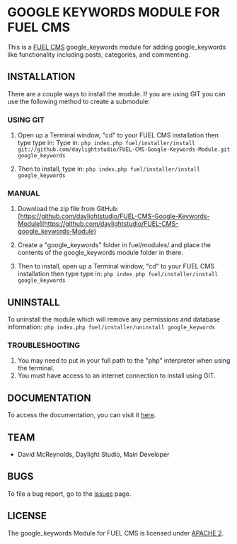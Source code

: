 # GOOGLE KEYWORDS MODULE FOR FUEL CMS
This is a [FUEL CMS](http://www.getfuelcms.com) google_keywords module for adding google_keywords like functionality including posts, categories, and commenting.

## INSTALLATION
There are a couple ways to install the module. If you are using GIT you can use the following method
to create a submodule:

### USING GIT
1. Open up a Terminal window, "cd" to your FUEL CMS installation then type type in: 
Type in:
``php index.php fuel/installer/install git://github.com/daylightstudio/FUEL-CMS-Google-Keywords-Module.git google_keywords``

2. Then to install, type in:
``php index.php fuel/installer/install google_keywords``


### MANUAL
1. Download the zip file from GitHub:
[https://github.com/daylightstudio/FUEL-CMS-Google-Keywords-Module](https://github.com/daylightstudio/FUEL-CMS-google_keywords-Module)

2. Create a "google_keywords" folder in fuel/modules/ and place the contents of the google_keywords module folder in there.

3. Then to install, open up a Terminal window, "cd" to your FUEL CMS installation then type type in:
``php index.php fuel/installer/install google_keywords``

## UNINSTALL

To uninstall the module which will remove any permissions and database information:
``php index.php fuel/installer/uninstall google_keywords``

### TROUBLESHOOTING
1. You may need to put in your full path to the "php" interpreter when using the terminal.
2. You must have access to an internet connection to install using GIT.


## DOCUMENTATION
To access the documentation, you can visit it [here](http://www.getfuelcms.com/user_guide/modules/google_keywords).

## TEAM
* David McReynolds, Daylight Studio, Main Developer

## BUGS
To file a bug report, go to the [issues](https://github.com/daylightstudio/FUEL-CMS-Google-Keywords-Module/issues) page.

## LICENSE
The google_keywords Module for FUEL CMS is licensed under [APACHE 2](http://www.apache.org/licenses/LICENSE-2.0).